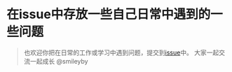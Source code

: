 在issue中存放一些自己日常中遇到的一些问题
======================================

> 也欢迎你把在日常的工作或学习中遇到问题，提交到[issue](https://github.com/smileyby/my-issue-and-bugs/issues)中。
> 大家一起交流一起成长
@smileyby

